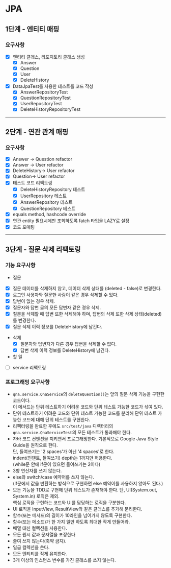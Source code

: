 # JPA

## 1단계 - 엔티티 매핑
### 요구사항
- [x] 엔티티 클래스, 리포지토리 클래스 생성
  - [x] Answer
  - [x] Question
  - [x] User
  - [x] DeleteHistory
- [x] DataJpaTest를 사용한 테스트를 코드 작성
  - [x] AnswerRepositoryTest
  - [x] QuestionRepositoryTest
  - [x] UserRepositoryTest
  - [x] DeleteHistoryRepositoryTest

---

## 2단계 - 연관 관계 매핑
### 요구사항
- [x] Answer -> Question refactor
- [x] Answer -> User refactor
- [x] DeleteHistory-> User refactor
- [x] Question-> User refactor
- [x] 테스트 코드 리팩토링
  - [x] DeleteHistoryRepository 테스트
  - [x] UserRepository 테스트
  - [x] AnswerRepository 테스트
  - [x] QuestionRepository 테스트
- [x] equals method, hashcode override 
- [x] 연관 entity 필요시에만 조회하도록 fatch 타입을 LAZY로 설정
- [x] 코드 포매팅

---

## 3단계 - 질문 삭제 리팩토링
### 기능 요구사항
 - 질문
  - [x] 질문 데이터를 삭제하지 않고, 데이터 삭제 상태를 (deleted - false)로 변경한다.
  - [x] 로그인 사용자와 질문한 사람이 같은 경우 삭제할 수 있다.
  - [x] 답변이 없는 경우 삭제.
  - [x] 질문자와 답변 글의 모든 답변자 같은 경우 삭제.
  - [x] 질문을 삭제할 때 답변 또한 삭제해야 하며, 답변의 삭제 또한 삭제 상태(deleted)를 변경한다.
  - [x] 질문 삭제 이력 정보를 DeleteHistory에 남긴다.
- 삭제
  - [x] 질문자와 답변자가 다른 경우 답변을 삭제할 수 없다.
  - [x] 답변 삭제 이력 정보를 DeleteHistory에 남긴다. 
- 할 일
- [ ] service 리팩토링

### 프로그래밍 요구사항
- `qna.service.QnaService`의 `deleteQuestion()`는 앞의 질문 삭제 기능을 구현한 코드이다.  
  이 메서드는 단위 테스트하기 어려운 코드와 단위 테스트 가능한 코드가 섞여 있다.
- 단위 테스트하기 어려운 코드와 단위 테스트 가능한 코드를 분리해 단위 테스트 가능한 코드에 대해 단위 테스트를 구현한다.
- 리팩터링을 완료한 후에도 `src/test/java` 디렉터리의 `qna.service.QnaServiceTest`의 모든 테스트가 통과해야 한다.
- 자바 코드 컨벤션을 지키면서 프로그래밍한다.
  기본적으로 Google Java Style Guide을 원칙으로 한다.  
  단, 들여쓰기는 '2 spaces'가 아닌 '4 spaces'로 한다.    
  indent(인덴트, 들여쓰기) depth는 1까지만 허용한다.  
  (while문 안에 if문이 있으면 들여쓰기는 2이다)  
- 3항 연산자를 쓰지 않는다.
- else와 switch/case 예약어를 쓰지 않는다.  
  (if문에서 값을 반환하는 방식으로 구현하면 else 예약어를 사용하지 않아도 된다.)
- 모든 기능을 TDD로 구현해 단위 테스트가 존재해야 한다. 단, UI(System.out, System.in) 로직은 제외.  
  핵심 로직을 구현하는 코드와 UI를 담당하는 로직을 구분한다.  
- UI 로직을 InputView, ResultView와 같은 클래스를 추가해 분리한다.
- 함수(또는 메서드)의 길이가 10라인을 넘어가지 않도록 구현한다.
- 함수(또는 메소드)가 한 가지 일만 하도록 최대한 작게 만들어라.
- 배열 대신 컬렉션을 사용한다.
- 모든 원시 값과 문자열을 포장한다
- 줄여 쓰지 않는다(축약 금지).
- 일급 컬렉션을 쓴다.
- 모든 엔티티를 작게 유지한다.
- 3개 이상의 인스턴스 변수를 가진 클래스를 쓰지 않는다.
